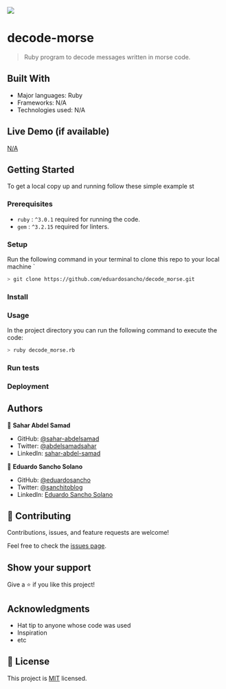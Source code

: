 ![](https://img.shields.io/badge/Microverse-blueviolet)

# decode-morse

> Ruby program to decode messages written in morse code.


## Built With

- Major languages: Ruby
- Frameworks: N/A
- Technologies used: N/A

## Live Demo (if available)

[N/A](https://github.com/eduardosancho/decode_morse)


## Getting Started

To get a local copy up and running follow these simple example st

### Prerequisites
- `ruby` : `^3.0.1` required for running the code.
- `gem` : `^3.2.15` required for linters.

### Setup
Run the following command in your terminal to clone this repo to your local machine `
```bash
> git clone https://github.com/eduardosancho/decode_morse.git
```
### Install

### Usage


In the project directory you can run the following command to execute the code:
```bash
> ruby decode_morse.rb
```

### Run tests

### Deployment



## Authors

👤 **Sahar Abdel Samad**

- GitHub: [@sahar-abdelsamad](https://github.com/Sahar-AbdelSamad)
- Twitter: [@abdelsamadsahar](https://twitter.com/AbdelSamadSahar)
- LinkedIn: [sahar-abdel-samad](https://www.linkedin.com/in/sahar-abdel-samad/)

👤 **Eduardo Sancho Solano**

- GitHub: [@eduardosancho](https://github.com/eduardosancho)
- Twitter: [@sanchitoblog](https://twitter.com/sanchitoblog)
- LinkedIn: [Eduardo Sancho Solano](https://www.linkedin.com/in/eduardo-sancho-solano/)

## 🤝 Contributing

Contributions, issues, and feature requests are welcome!

Feel free to check the [issues page](../../issues/).

## Show your support

Give a ⭐️ if you like this project!

## Acknowledgments

- Hat tip to anyone whose code was used
- Inspiration
- etc

## 📝 License

This project is [MIT](./MIT.md) licensed.